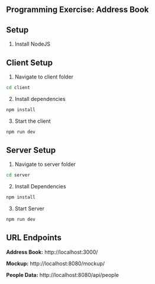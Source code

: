 Programming Exercise: Address Book
---

## Setup
1. Install NodeJS

## Client Setup
1. Navigate to client folder
```bash
cd client
```
2. Install dependencies
```bash
npm install
```
3. Start the client
```bash
npm run dev
```

## Server Setup
1. Navigate to server folder
```bash
cd server
```
2. Install Dependencies
```bash
npm install
```
3. Start Server
```bash
npm run dev
```

## URL Endpoints

**Address Book:**
http://localhost:3000/

**Mockup:**
http://localhost:8080/mockup/

**People Data:**
http://localhost:8080/api/people